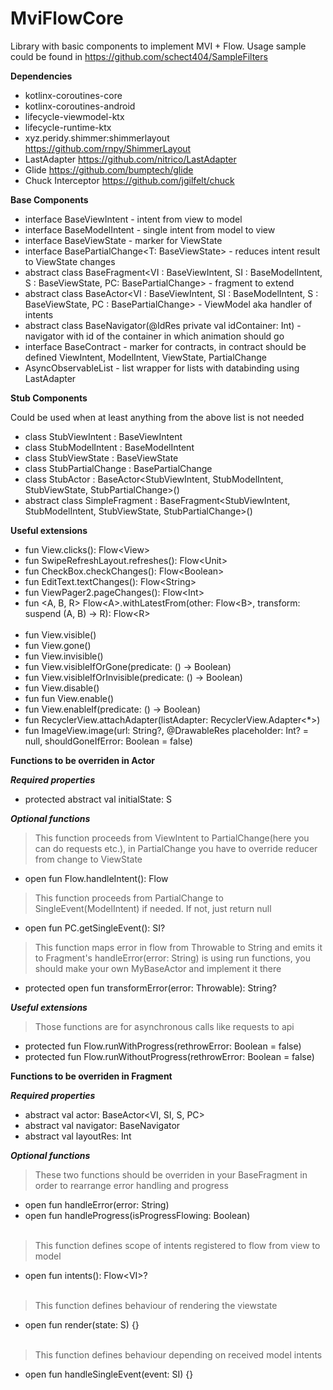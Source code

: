 # MviFlowCore
Library with basic components to implement MVI + Flow. Usage sample could be found in https://github.com/schect404/SampleFilters

**Dependencies**

- kotlinx-coroutines-core
- kotlinx-coroutines-android
- lifecycle-viewmodel-ktx
- lifecycle-runtime-ktx
- xyz.peridy.shimmer:shimmerlayout https://github.com/rnpy/ShimmerLayout
- LastAdapter https://github.com/nitrico/LastAdapter
- Glide https://github.com/bumptech/glide
- Chuck Interceptor https://github.com/jgilfelt/chuck

**Base Components**

- interface BaseViewIntent - intent from view to model
- interface BaseModelIntent - single intent from model to view
- interface BaseViewState - marker for ViewState
- interface BasePartialChange<T: BaseViewState> - reduces intent result to ViewState changes
- abstract class BaseFragment<VI : BaseViewIntent,
        SI : BaseModelIntent, S : BaseViewState,
        PC: BasePartialChange> - fragment to extend
- abstract class BaseActor<VI : BaseViewIntent,
                           SI : BaseModelIntent,
                           S : BaseViewState,
                           PC : BasePartialChange> - ViewModel aka handler of intents
- abstract class BaseNavigator(@IdRes private val idContainer: Int) - navigator with id of the container in which animation should go
- interface BaseContract - marker for contracts, in contract should be defined ViewIntent, ModelIntent, ViewState, PartialChange
- AsyncObservableList - list wrapper for lists with databinding using LastAdapter

**Stub Components**

Could be used when at least anything from the above list is not needed

- class StubViewIntent : BaseViewIntent
- class StubModelIntent : BaseModelIntent
- class StubViewState : BaseViewState
- class StubPartialChange : BasePartialChange<StubViewState>
- class StubActor : BaseActor<StubViewIntent, StubModelIntent, StubViewState, StubPartialChange>()
- abstract class SimpleFragment : BaseFragment<StubViewIntent, StubModelIntent, StubViewState, StubPartialChange>()
  
**Useful extensions**

- fun View.clicks(): Flow\<View>
- fun SwipeRefreshLayout.refreshes(): Flow\<Unit>
- fun CheckBox.checkChanges(): Flow\<Boolean>
- fun EditText.textChanges(): Flow\<String>  
- fun ViewPager2.pageChanges(): Flow\<Int>  
- fun \<A, B, R> Flow\<A>.withLatestFrom(other: Flow\<B>, transform: suspend (A, B) -> R): Flow\<R>
 <br></br>
- fun View.visible()
- fun View.gone()
- fun View.invisible()
- fun View.visibleIfOrGone(predicate: () -> Boolean)
- fun View.visibleIfOrInvisible(predicate: () -> Boolean)
- fun View.disable()
- fun fun View.enable()
- fun View.enableIf(predicate: () -> Boolean)
- fun RecyclerView.attachAdapter(listAdapter: RecyclerView.Adapter<*>)
- fun ImageView.image(url: String?, @DrawableRes placeholder: Int? = null, shouldGoneIfError: Boolean = false)

**Functions to be overriden in Actor**

***Required properties***

- protected abstract val initialState: S

***Optional functions***

> This function proceeds from ViewIntent to PartialChange(here you can do requests etc.), in PartialChange you have to override reducer from change to ViewState
- open fun Flow<VI>.handleIntent(): Flow<PC>

> This function proceeds from PartialChange to SingleEvent(ModelIntent) if needed. If not, just return null
- open fun PC.getSingleEvent(): SI?

> This function maps error in flow from Throwable to String and emits it to Fragment's handleError(error: String) is using run functions, you should make your own MyBaseActor and implement it there
- protected open fun transformError(error: Throwable): String?

***Useful extensions***

> Those functions are for asynchronous calls like requests to api
- protected fun <T> Flow<T>.runWithProgress(rethrowError: Boolean = false)
- protected fun <T> Flow<T>.runWithoutProgress(rethrowError: Boolean = false)  

**Functions to be overriden in Fragment**

***Required properties***

- abstract val actor: BaseActor\<VI, SI, S, PC>
- abstract val navigator: BaseNavigator
- abstract val layoutRes: Int

***Optional functions***

> These two functions should be overriden in your BaseFragment in order to rearrange error handling and progress
- open fun handleError(error: String)
- open fun handleProgress(isProgressFlowing: Boolean)
<br></br>
> This function defines scope of intents registered to flow from view to model
- open fun intents(): Flow\<VI>?
<br></br>
> This function defines behaviour of rendering the viewstate
- open fun render(state: S) {}
<br></br>
> This function defines behaviour depending on received model intents
- open fun handleSingleEvent(event: SI) {}





  
